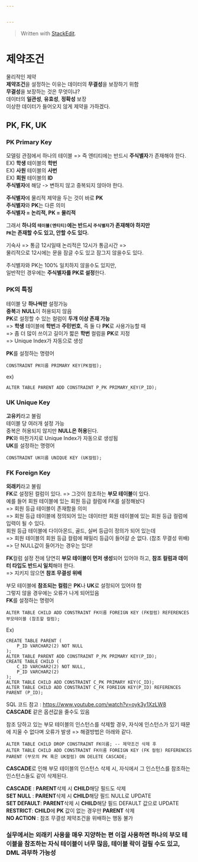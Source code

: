 ```yaml
---


---
```


<blockquote>
<p>Written with <a href="https://stackedit.io/">StackEdit</a>.</p>
</blockquote>
<h1 id="제약조건">제약조건</h1>
<p>물리적인 제약<br>
<strong>제약조건</strong>을 설정하는 이유는 데이터의 <strong>무결성</strong>을 보장하기 위함<br>
<strong>무결성</strong>을 보장하는 것은 무엇이냐?<br>
데이터의 <strong>일관성</strong>, <strong>유효성</strong>, <strong>정확성</strong> 보장<br>
이상한 데이터가 들어오지 않게 제약을 가하겠다.</p>
<h2 id="pk-fk-uk">PK, FK, UK</h2>
<h3 id="pk-primary-key">PK Primary Key</h3>
<p>모델링 관점에서 하나의 테이블 =&gt; 즉 엔티티에는 반드시  <strong>주식별자</strong>가 존재해야 한다.<br>
EX) <strong>학생</strong> 테이블의 <strong>학번</strong><br>
EX) <strong>사원</strong> 테이블의 <strong>사번</strong><br>
EX) <strong>회원</strong> 테이블의 <strong>ID</strong><br>
<strong>주식별자</strong>에 해당 -&gt; 변하지 않고 중복되지 않아야 한다.</p>
<p><strong>주식별자</strong>에 물리적 제약을 두는 것이 바로 <strong>PK</strong><br>
<strong>주식별자</strong>와 <strong>PK</strong>는 다른 의미<br>
<strong>주식별자 = 논리적, PK = 물리적</strong></p>
<p>그래서 <strong>하나의 <code>테이블(엔티티)</code>에는 반드시 <code>주식별자</code>가 존재해야 하지만<br>
<code>PK</code>는 존재할 수도 있고, 안할 수도 있다.</strong></p>
<p>기숙사 =&gt; 통금 12시일때 논리적은 12시가 통금시간 =&gt;<br>
물리적으로 12시에는 문을 잠글 수도 있고 잠그지 않을수도 있다.</p>
<p>주식별자와 PK는 100% 일치하지 않을수도 있지만,<br>
일반적인 경우에는 <strong>주식별자를 PK로 설정</strong>한다.</p>
<h3 id="pk의-특징">PK의 특징</h3>
<p>테이블 당 <strong>하나씩만</strong> 설정가능<br>
<strong>중복</strong>과 <strong>NULL</strong>이 허용되지 않음<br>
<strong>PK</strong>로 설정할 수 있는 컬럼이 <strong>두개 이상 존재 가능</strong><br>
=&gt; <strong>학생</strong> 테이블에 <strong>학번</strong>과 <strong>주민번호</strong>, 즉 둘 다 <strong>PK</strong>로 사용가능할 때<br>
=&gt; 좀 더 많이 쓰이고 길이가 짧은 <strong>학번</strong> 컬럼을 <strong>PK</strong>로 지정<br>
=&gt; Unique Index가 자동으로 생성</p>
<p><strong>PK</strong>를 설정하는 명령어</p>
<pre class=" language-sql"><code class="prism  language-sql"><span class="token keyword">CONSTRAINT</span> PK이름 <span class="token keyword">PRIMARY</span> <span class="token keyword">KEY</span><span class="token punctuation">(</span>PK컬럼<span class="token punctuation">)</span><span class="token punctuation">;</span>
</code></pre>
<p>ex)</p>
<pre class=" language-sql"><code class="prism  language-sql"><span class="token keyword">ALTER</span> <span class="token keyword">TABLE</span> PARENT <span class="token keyword">ADD</span> <span class="token keyword">CONSTRAINT</span> P_PK PRIMARY_KEY<span class="token punctuation">(</span>P_ID<span class="token punctuation">)</span><span class="token punctuation">;</span>
</code></pre>
<h3 id="uk-unique-key">UK Unique Key</h3>
<p><strong>고유키</strong>라고 불림<br>
테이블 당 여러개 설정 가능<br>
중복은 허용되지 않지만 <strong>NULL은 허용</strong>된다.<br>
<strong>PK</strong>와 마찬가지로 Unique Index가 자동으로 생성됨<br>
<strong>UK</strong>를 설정하는 명령어</p>
<pre class=" language-sql"><code class="prism  language-sql"><span class="token keyword">CONSTRAINT</span> UK이름 <span class="token keyword">UNIQUE</span> <span class="token keyword">KEY</span> <span class="token punctuation">(</span>UK컬럼<span class="token punctuation">)</span><span class="token punctuation">;</span>
</code></pre>
<h3 id="fk-foreign-key">FK Foreign Key</h3>
<p><strong>외래키</strong>라고 불림<br>
<strong>FK</strong>로 설정된 컬럼이 있다. =&gt; 그것이 참조하는 <strong>부모 테이블</strong>이 있다.<br>
예를 들어 회원 테이블에 있는 회원 등급 컬럼에 FK를 설정해놨다<br>
=&gt; 회원 등급 테이블이 존재함을 의미<br>
=&gt; 회원 등급 테이블에 정의되어 있는 데이터만 회원 테이블에 있는 회원 등급 컬럼에 입력이 될 수 있다.<br>
회원 등급 테이블에 다이아몬드, 골드, 실버 등급이 정의가 되어 있는데<br>
=&gt; 회원 테이블의 회원 등급 컬럼에 패밀리 등급이 들어갈 순 없다. (참조 무결성 위배)<br>
=&gt; 단 NULL값이 들어가는 경우는 있다!</p>
<p><strong>FK</strong>컬럼 설정 전에 당연히 <strong>부모 테이블이 먼저 생성</strong>되어 있어야 하고, <strong>참조 컬럼과 데이터 타입도 반드시 일치</strong>해야 한다.<br>
=&gt; 지키지 않으면 <strong>참조 무결성 위배</strong></p>
<p>부모 테이블에 <strong>참조되는 컬럼</strong>은 <strong>PK</strong>나 <strong>UK</strong>로 설정되어 있어야 함<br>
그렇지 않을 경우에는 오류가 나게 되어있음<br>
<strong>FK</strong>를 설정하는 명령어</p>
<pre class=" language-sql"><code class="prism  language-sql"><span class="token keyword">ALTER</span> <span class="token keyword">TABLE</span> CHILD <span class="token keyword">ADD</span> <span class="token keyword">CONSTRAINT</span> FK이름 <span class="token keyword">FOREIGN</span> <span class="token keyword">KEY</span> <span class="token punctuation">(</span>FK컬럼<span class="token punctuation">)</span> <span class="token keyword">REFERENCES</span> 부모테이블 <span class="token punctuation">(</span>참조할 컬럼<span class="token punctuation">)</span><span class="token punctuation">;</span>
</code></pre>
<p>Ex)</p>
<pre class=" language-sql"><code class="prism  language-sql"><span class="token keyword">CREATE</span> <span class="token keyword">TABLE</span> PARENT <span class="token punctuation">(</span>
	P_ID VARCHAR2<span class="token punctuation">(</span><span class="token number">2</span><span class="token punctuation">)</span> <span class="token operator">NOT</span> <span class="token boolean">NULL</span>
<span class="token punctuation">)</span><span class="token punctuation">;</span>
<span class="token keyword">ALTER</span> <span class="token keyword">TABLE</span> PARENT <span class="token keyword">ADD</span> <span class="token keyword">CONSTRAINT</span> P_PK <span class="token keyword">PRIMARY</span> <span class="token keyword">KEY</span><span class="token punctuation">(</span>P_ID<span class="token punctuation">)</span><span class="token punctuation">;</span>
<span class="token keyword">CREATE</span> <span class="token keyword">TABLE</span> CHILD <span class="token punctuation">(</span>
	C_ID VARCHAR2<span class="token punctuation">(</span><span class="token number">2</span><span class="token punctuation">)</span> <span class="token operator">NOT</span> <span class="token boolean">NULL</span><span class="token punctuation">,</span>
	P_ID VARCHAR2<span class="token punctuation">(</span><span class="token number">2</span><span class="token punctuation">)</span>
<span class="token punctuation">)</span><span class="token punctuation">;</span>
<span class="token keyword">ALTER</span> <span class="token keyword">TABLE</span> CHILD <span class="token keyword">ADD</span> <span class="token keyword">CONSTRAINT</span> C_PK <span class="token keyword">PRIMARY</span> <span class="token keyword">KEY</span><span class="token punctuation">(</span>C_ID<span class="token punctuation">)</span><span class="token punctuation">;</span>
<span class="token keyword">ALTER</span> <span class="token keyword">TABLE</span> CHILD <span class="token keyword">ADD</span> <span class="token keyword">CONSTRAINT</span> C_FK <span class="token keyword">FOREIGN</span> <span class="token keyword">KEY</span><span class="token punctuation">(</span>P_ID<span class="token punctuation">)</span> <span class="token keyword">REFERENCES</span> PARENT <span class="token punctuation">(</span>P_ID<span class="token punctuation">)</span><span class="token punctuation">;</span>
</code></pre>
<p>SQL 코드 참고 : <a href="https://www.youtube.com/watch?v=oyk3y1XzLW8">https://www.youtube.com/watch?v=oyk3y1XzLW8</a><br>
<strong>CASCADE</strong> 같은 옵션값을 줄수도 있음</p>
<p>참조 당하고 있는 부모 테이블의 인스턴스를 삭제할 경우,  자식에 인스턴스가 있기 때문에 지울 수 없다며 오류가 발생 =&gt; 해결방법은 아래와 같다.</p>
<pre class=" language-sql"><code class="prism  language-sql"><span class="token keyword">ALTER</span> <span class="token keyword">TABLE</span> CHILD <span class="token keyword">DROP</span> <span class="token keyword">CONSTRAINT</span> FK이름<span class="token punctuation">;</span> <span class="token comment">-- 제약조건 삭제 후</span>
<span class="token keyword">ALTER</span> <span class="token keyword">TABLE</span> CHILD <span class="token keyword">ADD</span> <span class="token keyword">CONSTRAINT</span> FK이름 <span class="token keyword">FOREIGN</span> <span class="token keyword">KEY</span> <span class="token punctuation">(</span>FK 컬럼<span class="token punctuation">)</span> <span class="token keyword">REFERENCES</span> PARENT <span class="token punctuation">(</span>부모의 PK 혹은 UK컬럼<span class="token punctuation">)</span> <span class="token keyword">ON</span> <span class="token keyword">DELETE</span> <span class="token keyword">CASCADE</span><span class="token punctuation">;</span>
</code></pre>
<p><strong>CASCADE</strong>로 인해 부모 테이블의 인스턴스 삭제 시, 자식에서 그 인스턴스를 참조하는 인스턴스들도 같이 삭제된다.</p>
<p><strong>CASCADE</strong> : <strong>PARENT</strong>삭제 시 <strong>CHILD</strong>해당 필드도 삭제<br>
<strong>SET NULL</strong> :  <strong>PARENT</strong>삭제 시 <strong>CHILD</strong>해당 필드 NULL로 UPDATE<br>
<strong>SET DEFAULT</strong>: <strong>PARENT</strong>삭제 시 <strong>CHILD</strong>해당 필드 DEFAULT 값으로 UPDATE<br>
<strong>RESTRICT</strong>: <strong>CHILD</strong>에 <strong>PK</strong> 값이 없는 경우만 <strong>PARENT</strong> 삭제<br>
<strong>NO ACTION</strong> : 참조 무결성 제약조건을 위배하는 행동 불가</p>
<h3 id="실무에서는-외래키-사용을-매우-지양하는-편-이걸-사용하면-하나의-부모-테이블을-참조하는-자식-테이블이-너무-많음-테이블-락이-걸릴-수도-있고-dml-과부하-가능성">실무에서는 외래키 사용을 매우 지양하는 편 이걸 사용하면 하나의 부모 테이블을 참조하는 자식 테이블이 너무 많음, 테이블 락이 걸릴 수도 있고, DML 과부하 가능성</h3>

